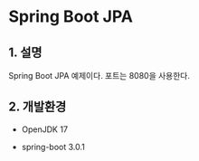 # Spring Boot JPA

## 1. 설명
Spring Boot JPA 예제이다. 포트는 8080을 사용한다.

## 2. 개발환경

* OpenJDK 17

* spring-boot 3.0.1
